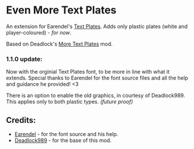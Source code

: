 # Even More Text Plates

An extension for Earendel's [Text Plates](https://mods.factorio.com/mod/textplates/). Adds only plastic plates (white and player-coloured) *- for now*.

Based on Deadlock's [More Text Plates](https://mods.factorio.com/mod/DeadlockMoreTextPlates/) mod.

### 1.1.0 update:
Now with the orginial Text Plates font, to be more in line with what it extends. Special thanks to Earendel for the font source files and all the help and guidance he provided! <3

There is an option to enable the old graphics, in courtesy of Deadlock989. This applies only to both plastic types. *(future proof)*

## Credits:

- [Earendel](https://mods.factorio.com/user/Earendel/) - for the font source and his help.
- [Deadlock989](https://mods.factorio.com/user/Deadlock989/) - for the base of this mod.